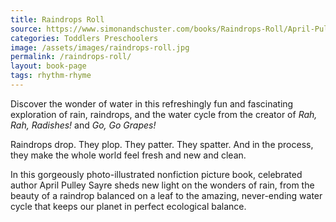 ```yaml
---
title: Raindrops Roll
source: https://www.simonandschuster.com/books/Raindrops-Roll/April-Pulley-Sayre/Weather-Walks/9781481420648
categories: Toddlers Preschoolers
image: /assets/images/raindrops-roll.jpg
permalink: /raindrops-roll/
layout: book-page
tags: rhythm-rhyme
---
```

Discover the wonder of water in this refreshingly fun and fascinating exploration of rain, raindrops, and the water cycle from the creator of *Rah, Rah, Radishes!* and *Go, Go Grapes!*

Raindrops drop. They plop. They patter. They spatter. And in the process, they make the whole world feel fresh and new and clean.

In this gorgeously photo-illustrated nonfiction picture book, celebrated author April Pulley Sayre sheds new light on the wonders of rain, from the beauty of a raindrop balanced on a leaf to the amazing, never-ending water cycle that keeps our planet in perfect ecological balance.
